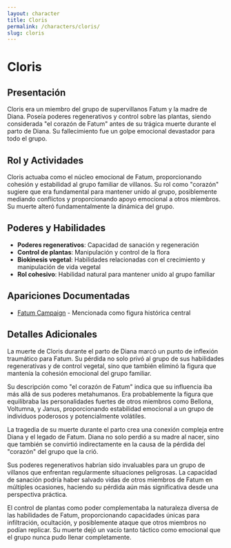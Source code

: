 ```yaml
---
layout: character
title: Cloris
permalink: /characters/cloris/
slug: cloris
---
```


# Cloris

## Presentación
Cloris era un miembro del grupo de supervillanos Fatum y la madre de Diana. Poseía poderes regenerativos y control sobre las plantas, siendo considerada "el corazón de Fatum" antes de su trágica muerte durante el parto de Diana. Su fallecimiento fue un golpe emocional devastador para todo el grupo.

## Rol y Actividades
Cloris actuaba como el núcleo emocional de Fatum, proporcionando cohesión y estabilidad al grupo familiar de villanos. Su rol como "corazón" sugiere que era fundamental para mantener unido al grupo, posiblemente mediando conflictos y proporcionando apoyo emocional a otros miembros. Su muerte alteró fundamentalmente la dinámica del grupo.

## Poderes y Habilidades
- **Poderes regenerativos**: Capacidad de sanación y regeneración
- **Control de plantas**: Manipulación y control de la flora
- **Biokinesis vegetal**: Habilidades relacionadas con el crecimiento y manipulación de vida vegetal
- **Rol cohesivo**: Habilidad natural para mantener unido al grupo familiar

## Apariciones Documentadas
- [Fatum Campaign](../../campaigns/fatum/fatum.md) - Mencionada como figura histórica central

## Detalles Adicionales
La muerte de Cloris durante el parto de Diana marcó un punto de inflexión traumático para Fatum. Su pérdida no solo privó al grupo de sus habilidades regenerativas y de control vegetal, sino que también eliminó la figura que mantenía la cohesión emocional del grupo familiar.

Su descripción como "el corazón de Fatum" indica que su influencia iba más allá de sus poderes metahumanos. Era probablemente la figura que equilibraba las personalidades fuertes de otros miembros como Bellona, Voltumna, y Janus, proporcionando estabilidad emocional a un grupo de individuos poderosos y potencialmente volátiles.

La tragedia de su muerte durante el parto crea una conexión compleja entre Diana y el legado de Fatum. Diana no solo perdió a su madre al nacer, sino que también se convirtió indirectamente en la causa de la pérdida del "corazón" del grupo que la crió.

Sus poderes regenerativos habrían sido invaluables para un grupo de villanos que enfrentan regularmente situaciones peligrosas. La capacidad de sanación podría haber salvado vidas de otros miembros de Fatum en múltiples ocasiones, haciendo su pérdida aún más significativa desde una perspectiva práctica.

El control de plantas como poder complementaba la naturaleza diversa de las habilidades de Fatum, proporcionando capacidades únicas para infiltración, ocultación, y posiblemente ataque que otros miembros no podían replicar. Su muerte dejó un vacío tanto táctico como emocional que el grupo nunca pudo llenar completamente.